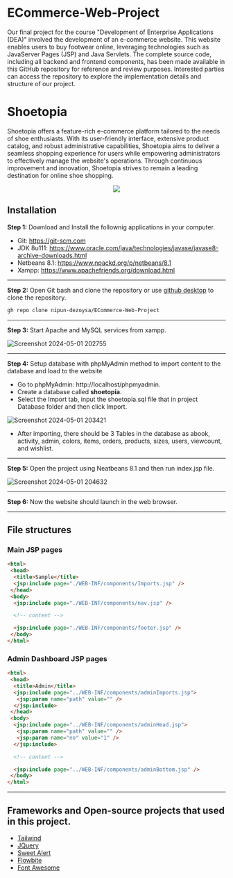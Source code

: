 # ECommerce-Web-Project
Our final project for the course "Development of Enterprise Applications (DEA)" involved the development of an e-commerce website. This website enables users to buy footwear online, leveraging technologies such as JavaServer Pages (JSP) and Java Servlets. The complete source code, including all backend and frontend components, has been made available in this GitHub repository for reference and review purposes. Interested parties can access the repository to explore the implementation details and structure of our project.


# Shoetopia
Shoetopia offers a feature-rich e-commerce platform tailored to the needs of shoe enthusiasts. With its user-friendly interface, extensive product catalog, and robust administrative capabilities, Shoetopia aims to deliver a seamless shopping experience for users while empowering administrators to effectively manage the website's operations. Through continuous improvement and innovation, Shoetopia strives to remain a leading destination for online shoe shopping.
 <div align="center">
<img src="https://github.com/nipun-dezoysa/ECommerce-Web-Project/assets/127383230/03676aed-2a59-4a9b-b1a5-7fdb77abf99f"/>
</div>


## Installation

**Step 1:** Download and Install the follownig applications in your computer.
+ Git: https://git-scm.com
+ JDK 8u111: https://www.oracle.com/java/technologies/javase/javase8-archive-downloads.html
+ Netbeans 8.1: https://www.npackd.org/p/netbeans/8.1
+ Xampp: https://www.apachefriends.org/download.html
***

**Step 2:** Open Git bash and clone the repository or use [github desktop](https://desktop.github.com/) to clone the repository.
```bash
gh repo clone nipun-dezoysa/ECommerce-Web-Project
```
***

**Step 3:** Start Apache and MySQL services from xampp.

![Screenshot 2024-05-01 202755](https://github.com/nipun-dezoysa/ECommerce-Web-Project/assets/127383230/556e1b39-c3f3-4d1b-be55-a5b3c09712f5)
***

**Step 4:** Setup database with phpMyAdmin method to import content to the database and load to the website
+ Go to phpMyAdmin: http://localhost/phpmyadmin.
+ Create a database called **shoetopia**.
+ Select the Import tab, input the shoetopia.sql file that in project Database folder and then click Import.

![Screenshot 2024-05-01 203421](https://github.com/nipun-dezoysa/ECommerce-Web-Project/assets/127383230/001537ed-74a7-47f8-abed-2c2c52b44222)

+ After importing, there should be 3 Tables in the database as abook, activity, admin, colors, items, orders, products, sizes, users, viewcount, and wishlist.
***

**Step 5:** Open the project using Neatbeans 8.1 and then run index.jsp file. 

![Screenshot 2024-05-01 204632](https://github.com/nipun-dezoysa/ECommerce-Web-Project/assets/127383230/d69d7fa3-c0dd-46a8-8f35-6a39ba1eea37)
***

**Step 6:** Now the website should launch in the web browser.
***

## File structures

### Main JSP pages
 
```html
<html>
 <head>
  <title>Sample</title>
  <jsp:include page="./WEB-INF/components/Imports.jsp" />
 </head>
 <body>
  <jsp:include page="./WEB-INF/components/nav.jsp" />

  <!-- content -->

  <jsp:include page="./WEB-INF/components/footer.jsp" />
 </body>
</html>
```


### Admin Dashboard JSP pages

```html
<html>
 <head>
  <title>Admin</title>
  <jsp:include page="../WEB-INF/components/adminImports.jsp">
   <jsp:param name="path" value="" />
  </jsp:include>
 </head>
 <body>
  <jsp:include page="../WEB-INF/components/adminHead.jsp">
   <jsp:param name="path" value="" />
   <jsp:param name="no" value="1" />
  </jsp:include>

  <!-- content -->

  <jsp:include page="../WEB-INF/components/adminBottom.jsp" />
 </body>
</html>
```
***

## Frameworks and Open-source projects that used in this project.
+ [Tailwind](https://tailwindcss.com/)
+ [JQuery](https://jquery.com/)
+ [Sweet Alert](https://sweetalert2.github.io/)
+ [Flowbite](https://flowbite.com/)
+ [Font Awesome](https://fontawesome.com/)
